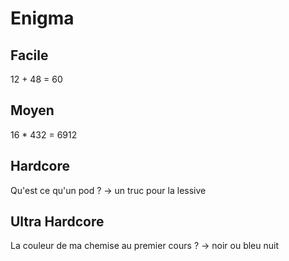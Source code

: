 # Enigma

## Facile
12 + 48 = 60

## Moyen 
16 * 432 = 6912

## Hardcore
Qu'est ce qu'un pod ? -> un truc pour la lessive

## Ultra Hardcore
La couleur de ma chemise au premier cours ? -> noir ou bleu nuit
